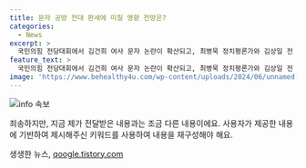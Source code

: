 ```yaml
---
title: 문자 공방 전대 판세에 미칠 영향 전망은?
categories:
  - News
excerpt: >
  국민의힘 전당대회에서 김건희 여사 문자 논란이 확산되고, 최병묵 정치평론가와 김상일 전 민주당 부대변인이 함께 논의하며 문자 내용과 여론 영향에 대해 집중 분석합니다. 한편, 이재명의 법카 유용 의혹으로 이재명 부부 소환될 예정이며, 이재명 위증 교사 혐의의 결심 공판이 9월 30일 예정된 가운데, 검사탄핵 청문회는 보류 상태입니다.
feature_text: >
  국민의힘 전당대회에서 김건희 여사 문자 논란이 확산되고, 최병묵 정치평론가와 김상일 전 민주당 부대변인이 함께 논의하며 문자 내용과 여론 영향에 대해 집중 분석합니다. 한편, 이재명의 법카 유용 의혹으로 이재명 부부 소환될 예정이며, 이재명 위증 교사 혐의의 결심 공판이 9월 30일 예정된 가운데, 검사탄핵 청문회는 보류 상태입니다.
image: 'https://www.behealthy4u.com/wp-content/uploads/2024/06/unnamed-file.png'
---
```


<p><img src="https://www.behealthy4u.com/wp-content/uploads/2024/06/unnamed-file.png" alt="info 속보" /></p>

<p>죄송하지만, 지금 제가 전달받은 내용과는 조금 다른 내용이에요. 사용자가 제공한 내용에 기반하여 제시해주신 키워드를 사용하여 내용을 재구성해야 해요.</p>
생생한 뉴스, <a href="https://qoogle.tistory.com" rel="dofollow">qoogle.tistory.com</a>


